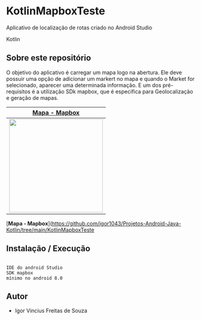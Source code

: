 # KotlinMapboxTeste

Aplicativo de localização de rotas criado no Android Studio

Kotlin
## Sobre este repositório
  O objetivo do aplicativo é carregar um mapa logo na abertura. Ele deve possuir uma opção de adicionar um markert no mapa e quando o Market for selecionado, aparecer uma determinada informação. E um dos pré-requisitos é a utilização SDk mapbox, que é especifica para Geolocalização e geração de mapas. 


| [**Mapa - Mapbox**](https://github.com/igor1043/Projetos-Android-Java-Kotlin/tree/main/KotlinMapboxTeste)      | 
|------------|
|  <img src="https://github.com/igor1043/Projetos-Android-Java-Kotlin/blob/main/screenshots/Teste%20JavaKotlin.jpg" width="250"> |


[**Mapa - Mapbox**](https://github.com/igor1043/Projetos-Android-Java-Kotlin/tree/main/KotlinMapboxTeste

## Instalação / Execução

``` 

IDE do android Studio
SDK mapbox
mínimo no android 8.0 

```

## Autor

* Igor Vincius Freitas de Souza
